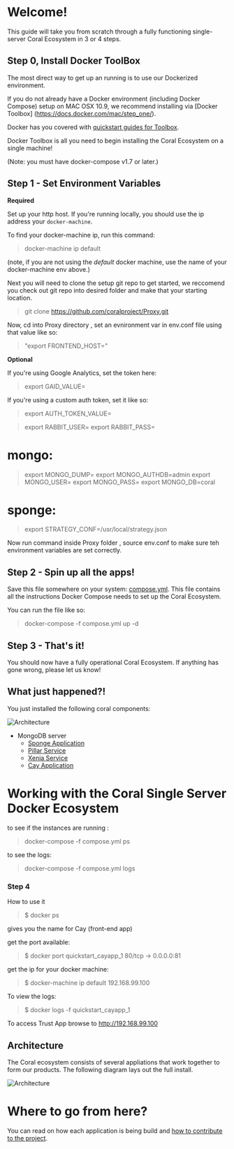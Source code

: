 # Welcome!

This guide will take you from scratch through a fully functioning single-server Coral Ecosystem in 3 or 4 steps.

## Step 0, Install Docker ToolBox

The most direct way to get up an running is to use our Dockerized environment.

If you do not already have a Docker environment (including Docker Compose) setup on MAC OSX 10.9, we recommend installing via [Docker Toolbox] (https://docs.docker.com/mac/step_one/).

Docker has you covered with [quickstart guides for Toolbox](https://docs.docker.com/mac/).

Docker Toolbox is all you need to begin installing the Coral Ecosystem on a single machine!

(Note: you must have docker-compose v1.7 or later.)

## Step 1 - Set Environment Variables

**Required**

Set up your http host.  If you're running locally, you should use the ip address your ```docker-machine```.

To find your docker-machine ip, run this command:

> docker-machine ip default

(note, if you are not using the *default* docker machine, use the name of your docker-machine env above.)

Next you will need to clone the setup git repo to get started, we reccomend you check out git repo into desired folder and make that your starting location.

> git clone https://github.com/coralproject/Proxy.git

Now, cd into Proxy directory , set an evnironment var in env.conf file  using that value like so:

> "export FRONTEND_HOST=<docker-machine ip>"

**Optional**

If you're using Google Analytics, set the token here:

> export GAID_VALUE=<entervalue>

If you're using a custom auth token, set it like so:

> export AUTH_TOKEN_VALUE=<entervalue>

> export RABBIT_USER=<entervalue>
> export RABBIT_PASS=<entervalue>

# mongo:
>export MONGO_DUMP=<entervalue>
>export MONGO_AUTHDB=admin
>export MONGO_USER=<entervalue>
>export MONGO_PASS=<entervalue>
>export MONGO_DB=coral

# sponge:
>export STRATEGY_CONF=/usr/local/strategy.json

Now run command inside Proxy folder , source env.conf to make sure teh environment variables are set correctly. 

## Step 2 - Spin up all the apps!

Save this file somewhere on your system: [compose.yml](compose.yml).  This file contains all the instructions Docker Compose needs to set up the Coral Ecosystem.

You can run the file like so:

> docker-compose -f compose.yml up -d

## Step 3 - That's it!

You should now have a fully operational Coral Ecosystem. If anything has gone wrong, please let us know!


## What just happened?!

You just installed the following coral components:

![Architecture](/images/trust-architecture.png)

* MongoDB server
  * [Sponge Application](https://github.com/coralproject/sponge)
  * [Pillar Service](https://github.com/coralproject/pillar)
  * [Xenia Service](https://github.com/coralproject/xenia)
  * [Cay Application](https://github.com/coralproject/cay)



# Working with the Coral Single Server Docker Ecosystem

to see if the instances are running :

> docker-compose -f compose.yml ps


to see the logs:

> docker-compose -f compose.yml logs



### Step 4

How to use it


> $ docker ps

gives you the name for Cay (front-end app)


get the port available:

> $ docker port quickstart_cayapp_1
80/tcp -> 0.0.0.0:81


get the ip for your docker machine:


> $ docker-machine ip default
192.168.99.100


To view the logs:


> $ docker logs -f quickstart_cayapp_1


To access Trust App browse to http://192.168.99.100

## Architecture

The Coral ecosystem consists of several appliations that work together to form our products. The following diagram lays out the full install.  

![Architecture](/images/trust-architecture.png)


# Where to go from here?

You can read on how each application is being build and [how to contribute to the project](/contributions/index.md).
